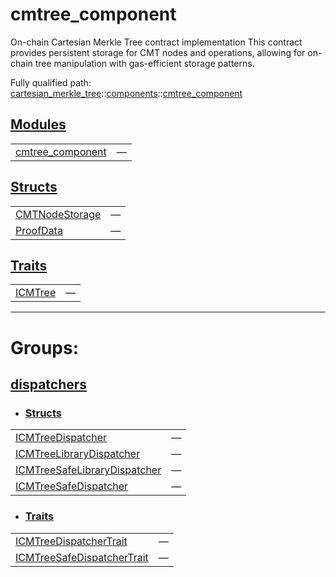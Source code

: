 # cmtree_component

On-chain Cartesian Merkle Tree contract implementation
This contract provides persistent storage for CMT nodes and operations,
allowing for on-chain tree manipulation with gas-efficient storage patterns.

Fully qualified path: [cartesian_merkle_tree](./cartesian_merkle_tree.md)::[components](./cartesian_merkle_tree-components.md)::[cmtree_component](./cartesian_merkle_tree-components-cmtree_component.md)


## [Modules](./cartesian_merkle_tree-components-cmtree_component-modules.md)

| | |
|:---|:---|
| [cmtree_component](./cartesian_merkle_tree-components-cmtree_component-cmtree_component.md) | — |

## [Structs](./cartesian_merkle_tree-components-cmtree_component-structs.md)

| | |
|:---|:---|
| [CMTNodeStorage](./cartesian_merkle_tree-components-cmtree_component-CMTNodeStorage.md) | — |
| [ProofData](./cartesian_merkle_tree-components-cmtree_component-ProofData.md) | — |

## [Traits](./cartesian_merkle_tree-components-cmtree_component-traits.md)

| | |
|:---|:---|
| [ICMTree](./cartesian_merkle_tree-components-cmtree_component-ICMTree.md) | — |


---
 
# Groups: 

## [dispatchers](dispatchers.md)

- ### [Structs](./dispatchers-structs.md)

| | |
|:---|:---|
| [ICMTreeDispatcher](./cartesian_merkle_tree-components-cmtree_component-ICMTreeDispatcher.md) | — |
| [ICMTreeLibraryDispatcher](./cartesian_merkle_tree-components-cmtree_component-ICMTreeLibraryDispatcher.md) | — |
| [ICMTreeSafeLibraryDispatcher](./cartesian_merkle_tree-components-cmtree_component-ICMTreeSafeLibraryDispatcher.md) | — |
| [ICMTreeSafeDispatcher](./cartesian_merkle_tree-components-cmtree_component-ICMTreeSafeDispatcher.md) | — |

- ### [Traits](./dispatchers-traits.md)

| | |
|:---|:---|
| [ICMTreeDispatcherTrait](./cartesian_merkle_tree-components-cmtree_component-ICMTreeDispatcherTrait.md) | — |
| [ICMTreeSafeDispatcherTrait](./cartesian_merkle_tree-components-cmtree_component-ICMTreeSafeDispatcherTrait.md) | — |
